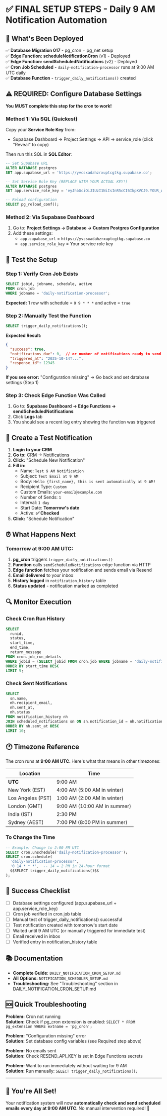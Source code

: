 # ✅ FINAL SETUP STEPS - Daily 9 AM Notification Automation

## 🎯 What's Been Deployed

✅ **Database Migration 017** - pg_cron + pg_net setup  
✅ **Edge Function: scheduleNotificationCron** (v1) - Deployed  
✅ **Edge Function: sendScheduledNotifications** (v2) - Deployed  
✅ **Cron Job Scheduled** - `daily-notification-processor` runs at 9:00 AM UTC daily  
✅ **Database Function** - `trigger_daily_notifications()` created  

## ⚠️ REQUIRED: Configure Database Settings

**You MUST complete this step for the cron to work!**

### Method 1: Via SQL (Quickest)

Copy your **Service Role Key** from:
- Supabase Dashboard → Project Settings → API → service_role (click "Reveal" to copy)

Then run this SQL in **SQL Editor**:

```sql
-- Set Supabase URL
ALTER DATABASE postgres 
SET app.supabase_url = 'https://yvcsxadahzrxuptcgtkg.supabase.co';

-- Set Service Role Key (REPLACE WITH YOUR ACTUAL KEY!)
ALTER DATABASE postgres 
SET app.service_role_key = 'eyJhbGciOiJIUzI1NiIsInR5cCI6IkpXVCJ9.YOUR_ACTUAL_KEY_HERE';

-- Reload configuration
SELECT pg_reload_conf();
```

### Method 2: Via Supabase Dashboard

1. Go to: **Project Settings → Database → Custom Postgres Configuration**
2. Add these settings:
   - `app.supabase_url` = `https://yvcsxadahzrxuptcgtkg.supabase.co`
   - `app.service_role_key` = Your service role key

## 🧪 Test the Setup

### Step 1: Verify Cron Job Exists

```sql
SELECT jobid, jobname, schedule, active 
FROM cron.job 
WHERE jobname = 'daily-notification-processor';
```

**Expected:** 1 row with schedule = `0 9 * * *` and active = `true`

### Step 2: Manually Test the Function

```sql
SELECT trigger_daily_notifications();
```

**Expected Result:**
```json
{
  "success": true,
  "notifications_due": 0,  // or number of notifications ready to send
  "triggered_at": "2025-10-14T...",
  "response_id": 12345
}
```

**If you see error:** "Configuration missing" → Go back and set database settings (Step 1)

### Step 3: Check Edge Function Was Called

1. Go to: **Supabase Dashboard → Edge Functions → sendScheduledNotifications**
2. Click **Logs** tab
3. You should see a recent log entry showing the function was triggered

## 📧 Create a Test Notification

1. **Login to your CRM**
2. **Go to:** CRM → Notifications
3. **Click:** "Schedule New Notification"
4. **Fill in:**
   - Name: `Test 9 AM Notification`
   - Subject: `Test Email at 9 AM`
   - Body: `Hello {first_name}, this is sent automatically at 9 AM!`
   - Recipient Type: `Custom`
   - Custom Emails: `your-email@example.com`
   - Number of Sends: `1`
   - Interval: `1 day`
   - Start Date: **Tomorrow's date**
   - Active: **✅ Checked**
5. **Click:** "Schedule Notification"

## ⏰ What Happens Next

### Tomorrow at 9:00 AM UTC:

1. **pg_cron** triggers `trigger_daily_notifications()`
2. **Function** calls `sendScheduledNotifications` edge function via HTTP
3. **Edge function** fetches your notification and sends email via Resend
4. **Email delivered** to your inbox
5. **History logged** in `notification_history` table
6. **Status updated** - notification marked as completed

## 🔍 Monitor Execution

### Check Cron Run History

```sql
SELECT 
  runid,
  status,
  start_time,
  end_time,
  return_message
FROM cron.job_run_details 
WHERE jobid = (SELECT jobid FROM cron.job WHERE jobname = 'daily-notification-processor')
ORDER BY start_time DESC 
LIMIT 5;
```

### Check Sent Notifications

```sql
SELECT 
  sn.name,
  nh.recipient_email,
  nh.sent_at,
  nh.status
FROM notification_history nh
JOIN scheduled_notifications sn ON sn.notification_id = nh.notification_id
ORDER BY nh.sent_at DESC
LIMIT 10;
```

## 🕐 Timezone Reference

The cron runs at **9:00 AM UTC**. Here's what that means in other timezones:

| Location | Time |
|----------|------|
| **UTC** | 9:00 AM |
| New York (EST) | 4:00 AM (5:00 AM in winter) |
| Los Angeles (PST) | 1:00 AM (2:00 AM in winter) |
| London (GMT) | 9:00 AM (10:00 AM in summer) |
| India (IST) | 2:30 PM |
| Sydney (AEST) | 7:00 PM (8:00 PM in summer) |

### To Change the Time

```sql
-- Example: Change to 2:00 PM UTC
SELECT cron.unschedule('daily-notification-processor');
SELECT cron.schedule(
  'daily-notification-processor',
  '0 14 * * *',  -- 14 = 2 PM in 24-hour format
  $$SELECT trigger_daily_notifications()$$
);
```

## 🎉 Success Checklist

- [ ] Database settings configured (app.supabase_url + app.service_role_key)
- [ ] Cron job verified in cron.job table
- [ ] Manual test of trigger_daily_notifications() successful
- [ ] Test notification created with tomorrow's start date
- [ ] Waited until 9 AM UTC (or manually triggered for immediate test)
- [ ] Email received in inbox
- [ ] Verified entry in notification_history table

## 📚 Documentation

- **Complete Guide:** `DAILY_NOTIFICATION_CRON_SETUP.md`
- **All Options:** `NOTIFICATION_SCHEDULER_SETUP.md`
- **Troubleshooting:** See "Troubleshooting" section in DAILY_NOTIFICATION_CRON_SETUP.md

## 🆘 Quick Troubleshooting

**Problem:** Cron not running  
**Solution:** Check if pg_cron extension is enabled: `SELECT * FROM pg_extension WHERE extname = 'pg_cron';`

**Problem:** "Configuration missing" error  
**Solution:** Set database config variables (see Required step above)

**Problem:** No emails sent  
**Solution:** Check RESEND_API_KEY is set in Edge Functions secrets

**Problem:** Want to run immediately without waiting for 9 AM  
**Solution:** Run manually: `SELECT trigger_daily_notifications();`

---

## 🚀 You're All Set!

Your notification system will now **automatically check and send scheduled emails every day at 9:00 AM UTC**. No manual intervention required! 🎊
